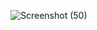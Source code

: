 
![Screenshot (50)](https://github.com/Janani1727/man-css/assets/109611448/c6258432-7e67-4354-9c8e-2db120a69b5b)
